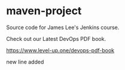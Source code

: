 # maven-project
Source code for James Lee's Jenkins course.

Check out our Latest DevOps PDF book.

https://www.level-up.one/devops-pdf-book

new line
added
